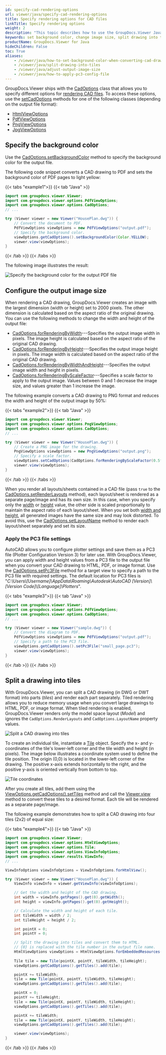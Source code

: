 ```yaml
---
id: specify-cad-rendering-options
url: viewer/java/specify-cad-rendering-options
title: Specify rendering options for CAD files
linkTitle: Specify rendering options
weight: 2
description: "This topic describes how to use the GroupDocs.Viewer Java API to specify various options for rendering CAD files to HTML, PDF, PNG, and JPEG."
keywords: set background color, change image size, split drawing into tiles, dwg to pdf, cad to pdf, dwg to html, cad to html, dwg to image
productName: GroupDocs.Viewer for Java
hideChildren: False
toc: True
aliases:
    - /viewer/java/how-to-set-background-color-when-converting-cad-drawings
    - /viewer/java/split-drawing-into-tiles
    - /viewer/java/adjust-output-image-size
    - /viewer/java/how-to-apply-pc3-config-file
---
```

GroupDocs.Viewer ships with the [CadOptions](https://reference.groupdocs.com/viewer/java/com.groupdocs.viewer.options/cadoptions) class that allows you to specify different options for [rendering CAD files](/viewer/java/render-cad-documents/). To access these options, use the [setCadOptions](https://reference.groupdocs.com/viewer/java/com.groupdocs.viewer.options/baseviewoptions/#setCadOptions-com.groupdocs.viewer.options.CadOptions-) methods for one of the following classes (depending on the output file format):

* [HtmlViewOptions](https://reference.groupdocs.com/viewer/java/com.groupdocs.viewer.options/htmlviewoptions) 
* [PdfViewOptions](https://reference.groupdocs.com/viewer/java/com.groupdocs.viewer.options/pdfviewoptions)
* [PngViewOptions](https://reference.groupdocs.com/viewer/java/com.groupdocs.viewer.options/pngviewoptions)
* [JpgViewOptions](https://reference.groupdocs.com/viewer/java/com.groupdocs.viewer.options/jpgviewoptions)

## Specify the background color

Use the [CadOptions.setBackgroundColor](https://reference.groupdocs.com/viewer/java/com.groupdocs.viewer.options/cadoptions/#setBackgroundColor-java.awt.Color-) method to specify the background color for the output file. 

The following code snippet converts a CAD drawing to PDF and sets the background color of PDF pages to light yellow:

{{< tabs "example1">}}
{{< tab "Java" >}}
```java
import com.groupdocs.viewer.Viewer;
import com.groupdocs.viewer.options.PdfViewOptions;
import com.groupdocs.viewer.options.CadOptions;
// ...

try (Viewer viewer = new Viewer("HousePlan.dwg")) {
    // Convert the document to PDF.
    PdfViewOptions viewOptions = new PdfViewOptions("output.pdf");
    // Specify the background color.
    viewOptions.getCadOptions().setBackgroundColor(Color.YELLOW);
    viewer.view(viewOptions);
}
```
{{< /tab >}}
{{< /tabs >}}

The following image illustrates the result:

![Specify the background color for the output PDF file](/viewer/java/images/rendering-basics/render-cad-documents/set-background-color.png)

## Configure the output image size

When rendering a CAD drawing, GroupDocs.Viewer creates an image with the largest dimension (width or height) set to 2000 pixels. The other dimension is calculated based on the aspect ratio of the original drawing. You can use the following methods to change the width and height of the output file:

* [CadOptions.forRenderingByWidth](https://reference.groupdocs.com/viewer/java/com.groupdocs.viewer.options/cadoptions/#forRenderingByWidth-int-)---Specifies the output image width in pixels. The image height is calculated based on the aspect ratio of the original CAD drawing.
* [CadOptions.forRenderingByHeight](https://reference.groupdocs.com/viewer/java/com.groupdocs.viewer.options/cadoptions/#forRenderingByHeight-int-)---Specifies the output image height in pixels. The image width is calculated based on the aspect ratio of the original CAD drawing.
* [CadOptions.forRenderingByWidthAndHeight](https://reference.groupdocs.com/viewer/java/com.groupdocs.viewer.options/cadoptions/#forRenderingByWidthAndHeight-int-int-)---Specifies the output image width and height in pixels. 
* [CadOptions.forRenderingByScaleFactor](https://reference.groupdocs.com/viewer/java/com.groupdocs.viewer.options/cadoptions/#forRenderingByScaleFactor-float-)---Specifies a scale factor to apply to the output image. Values between 0 and 1 decrease the image size, and values greater than 1 increase the image.

The following example converts a CAD drawing to PNG format and reduces the width and height of the output image by 50%:

{{< tabs "example2">}}
{{< tab "Java" >}}
```java
import com.groupdocs.viewer.Viewer;
import com.groupdocs.viewer.options.PngViewOptions;
import com.groupdocs.viewer.options.CadOptions;
// ...

try (Viewer viewer = new Viewer("HousePlan.dwg")) {
    // Create a PNG image for the drawing.
    PngViewOptions viewOptions = new PngViewOptions("output.png");
    // Specify a scale factor.
    viewOptions.setCadOptions(CadOptions.forRenderingByScaleFactor(0.5f));
    viewer.view(viewOptions);
}
```
{{< /tab >}}
{{< /tabs >}}

When you render all layouts/sheets contained in a CAD file (pass `true` to the [CadOptions.setRenderLayouts](https://reference.groupdocs.com/viewer/java/com.groupdocs.viewer.options/cadoptions/#setRenderLayouts-boolean-) method), each layout/sheet is rendered as a separate page/image and has its own size. In this case, when you specify only the [width](https://reference.groupdocs.com/viewer/java/com.groupdocs.viewer.options/cadoptions/#forRenderingByWidth-int-) or [height](https://reference.groupdocs.com/viewer/java/com.groupdocs.viewer.options/cadoptions/#forRenderingByHeight-int-) value, the other side is scaled proportionally to maintain the aspect ratio of each layout/sheet. When you set both [width and height](https://reference.groupdocs.com/viewer/java/com.groupdocs.viewer.options/cadoptions/#forRenderingByWidthAndHeight-int-int-), all generated images have the same size and may look distorted. To avoid this, use the [CadOptions.setLayoutName](https://reference.groupdocs.com/viewer/java/com.groupdocs.viewer.options/cadoptions/#setLayoutName-java.lang.String-) method to render each layout/sheet separately and set its size.

### Apply the PC3 file settings

AutoCAD allows you to configure plotter settings and save them as a PC3 file (Plotter Configuration Version 3) for later use. With GroupDocs.Viewer, you can apply width and height values from a PC3 file to the output file when you convert your CAD drawing to HTML, PDF, or image format. Use the [CadOptions.setPc3File](https://reference.groupdocs.com/viewer/java/com.groupdocs.viewer.options/cadoptions/#setPc3File-java.lang.String-) method for a target view to specify a path to the PC3 file with required settings. The default location for PC3 files is "*C:\Users\\[Username]\\AppData\Roaming\Autodesk\AutoCAD [Version]\\[Version Code]\\[Language]\Plotters*".

{{< tabs "example3">}}
{{< tab "Java" >}}
```java
import com.groupdocs.viewer.Viewer;
import com.groupdocs.viewer.options.PdfViewOptions;
import com.groupdocs.viewer.options.CadOptions;
// ...

try (Viewer viewer = new Viewer("sample.dwg")) {
    // Convert the diagram to PDF.
    PdfViewOptions viewOptions = new PdfViewOptions("output.pdf");
    // Specify a path to the PC3 file.
    viewOptions.getCadOptions().setPc3File("small_page.pc3");
    viewer.view(viewOptions);
}
```
{{< /tab >}}
{{< /tabs >}}

## Split a drawing into tiles

With GroupDocs.Viewer, you can split a CAD drawing (in DWG or DWT format) into parts (_tiles_) and render each part separately. Tiled rendering allows you to reduce memory usage when you convert large drawings to HTML, PDF, or image format. When tiled rendering is enabled, GroupDocs.Viewer renders only the model space layout (_Model_) and ignores the `CadOptions.RenderLayouts` and `CadOptions.LayoutName` property values.

![Split a CAD drawing into tiles](/viewer/java/images/rendering-basics/render-cad-documents/split-drawing-into-tiles.png)

To create an individual tile, instantiate a [Tile](https://reference.groupdocs.com/viewer/java/com.groupdocs.viewer.options/tile/) object. Specify the x- and y-coordinates of the tile's lower-left corner and the tile width and height (in pixels). The image below illustrates a coordinate system used to define the tile position. The origin (0,0) is located in the lower-left corner of the drawing. The positive x-axis extends horizontally to the right, and the positive y-axis is oriented vertically from bottom to top.

![Tile coordinates](/viewer/java/images/rendering-basics/render-cad-documents/tile-coordinates.png)

After you create all tiles, add them using the [ViewOptions.getCadOptions().setTiles](https://reference.groupdocs.com/viewer/java/com.groupdocs.viewer.options/cadoptions/#setTiles-java.util.List-com.groupdocs.viewer.options.Tile--) method and call the [Viewer.view](https://reference.groupdocs.com/viewer/java/com.groupdocs.viewer/viewer/#view-com.groupdocs.viewer.options.ViewOptions-) method to convert these tiles to a desired format. Each tile will be rendered as a separate page/image.

The following example demonstrates how to split a CAD drawing into four tiles (2x2) of equal size:

{{< tabs "example4">}}
{{< tab "Java" >}}
```java
import com.groupdocs.viewer.Viewer;
import com.groupdocs.viewer.options.HtmlViewOptions;
import com.groupdocs.viewer.options.Tile;
import com.groupdocs.viewer.options.ViewInfoOptions;
import com.groupdocs.viewer.results.ViewInfo;
// ...

ViewInfoOptions viewInfoOptions = ViewInfoOptions.forHtmlView();

try (Viewer viewer = new Viewer("HousePlan.dwg")) {
    ViewInfo viewInfo = viewer.getViewInfo(viewInfoOptions);

    // Get the width and height of the CAD drawing.
    int width = viewInfo.getPages().get(0).getWidth();
    int height = viewInfo.getPages().get(0).getHeight();

    // Calculate the width and height of each tile.
    int tileWidth = width / 2;
    int tileHeight = height / 2;

    int pointX = 0;
    int pointY = 0;

    // Split the drawing into tiles and convert them to HTML.
    // {0} is replaced with the tile number in the output file name.
    HtmlViewOptions viewOptions = HtmlViewOptions.forEmbeddedResources("page_{0}.html");
            
    Tile tile = new Tile(pointX, pointY, tileWidth, tileHeight);
    viewOptions.getCadOptions().getTiles().add(tile);

    pointX += tileWidth;
    tile = new Tile(pointX, pointY, tileWidth, tileHeight);
    viewOptions.getCadOptions().getTiles().add(tile);

    pointX = 0;
    pointY += tileHeight;
    tile = new Tile(pointX, pointY, tileWidth, tileHeight);
    viewOptions.getCadOptions().getTiles().add(tile);

    pointX += tileWidth;
    tile = new Tile(pointX, pointY, tileWidth, tileHeight);
    viewOptions.getCadOptions().getTiles().add(tile);

    viewer.view(viewOptions);
}
```
{{< /tab >}}
{{< /tabs >}}

